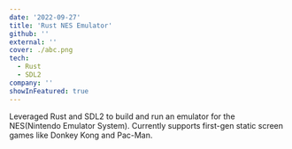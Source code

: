 ```yaml
---
date: '2022-09-27'
title: 'Rust NES Emulator'
github: ''
external: ''
cover: ./abc.png
tech:
  - Rust
  - SDL2
company: ''
showInFeatured: true
---
```


Leveraged Rust and SDL2 to build and run an emulator for the NES(Nintendo Emulator System). Currently supports first-gen static screen games like Donkey Kong and Pac-Man.